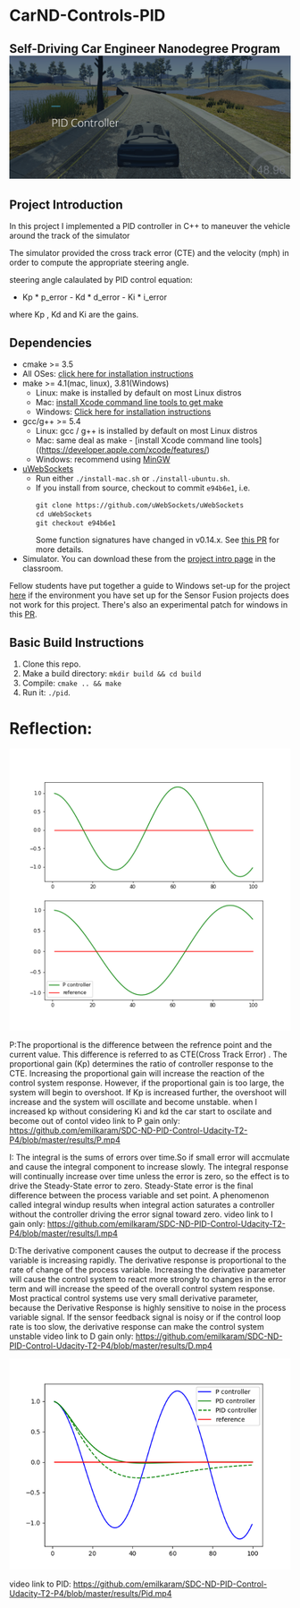 # CarND-Controls-PID
Self-Driving Car Engineer Nanodegree Program
![](https://github.com/emilkaram/SDC-ND-PID-Control-Udacity-T2-P4/blob/master/img/1.png)
---
## Project Introduction
In this project I implemented a PID controller in C++ to maneuver the vehicle around the track of the simulator

The simulator provided the cross track error (CTE) and the velocity (mph) in order to compute the appropriate steering angle.

steering angle calaulated by PID control equation:
- Kp * p_error - Kd * d_error - Ki * i_error

where Kp , Kd and Ki are the gains.


## Dependencies

* cmake >= 3.5
 * All OSes: [click here for installation instructions](https://cmake.org/install/)
* make >= 4.1(mac, linux), 3.81(Windows)
  * Linux: make is installed by default on most Linux distros
  * Mac: [install Xcode command line tools to get make](https://developer.apple.com/xcode/features/)
  * Windows: [Click here for installation instructions](http://gnuwin32.sourceforge.net/packages/make.htm)
* gcc/g++ >= 5.4
  * Linux: gcc / g++ is installed by default on most Linux distros
  * Mac: same deal as make - [install Xcode command line tools]((https://developer.apple.com/xcode/features/)
  * Windows: recommend using [MinGW](http://www.mingw.org/)
* [uWebSockets](https://github.com/uWebSockets/uWebSockets)
  * Run either `./install-mac.sh` or `./install-ubuntu.sh`.
  * If you install from source, checkout to commit `e94b6e1`, i.e.
    ```
    git clone https://github.com/uWebSockets/uWebSockets 
    cd uWebSockets
    git checkout e94b6e1
    ```
    Some function signatures have changed in v0.14.x. See [this PR](https://github.com/udacity/CarND-MPC-Project/pull/3) for more details.
* Simulator. You can download these from the [project intro page](https://github.com/udacity/self-driving-car-sim/releases) in the classroom.

Fellow students have put together a guide to Windows set-up for the project [here](https://s3-us-west-1.amazonaws.com/udacity-selfdrivingcar/files/Kidnapped_Vehicle_Windows_Setup.pdf) if the environment you have set up for the Sensor Fusion projects does not work for this project. There's also an experimental patch for windows in this [PR](https://github.com/udacity/CarND-PID-Control-Project/pull/3).

## Basic Build Instructions

1. Clone this repo.
2. Make a build directory: `mkdir build && cd build`
3. Compile: `cmake .. && make`
4. Run it: `./pid`. 

 
# Reflection:
![](https://github.com/emilkaram/SDC-ND-PID-Control-Udacity-T2-P4/blob/master/img/3.png)

P:The proportional is the difference between the refrence point and the current value. 
This difference is referred to as CTE(Cross Track Error) . 
The proportional gain (Kp) determines the ratio of controller response to the CTE. 
Increasing the proportional gain will increase the reaction of the control system response.
However, if the proportional gain is too large, the system will begin to overshoot.
If Kp is increased further, the overshoot will increase and the system will oscillate and become unstable.
when I increased kp without considering Ki and kd the car start to oscilate and become out of contol
video link to P gain only:
https://github.com/emilkaram/SDC-ND-PID-Control-Udacity-T2-P4/blob/master/results/P.mp4


I: The integral is the sums of errors over time.So if small error will accmulate and cause the integral component to increase slowly.
The integral response will continually increase over time unless the error is zero, so the effect is to drive the Steady-State error to zero. Steady-State error is the final difference between the process variable and set point. A phenomenon called integral windup results when integral action saturates a controller without the controller driving the error signal toward zero.
video link to I gain only:
https://github.com/emilkaram/SDC-ND-PID-Control-Udacity-T2-P4/blob/master/results/I.mp4



D:The derivative component causes the output to decrease if the process variable is increasing rapidly. The derivative response is proportional to the rate of change of the process variable. Increasing the derivative parameter will cause the control system to react more strongly to changes in the error term and will increase the speed of the overall control system response. Most practical control systems use very small derivative parameter, because the Derivative Response is highly sensitive to noise in the process variable signal. If the sensor feedback signal is noisy or if the control loop rate is too slow, the derivative response can make the control system unstable
video link to D gain only:
https://github.com/emilkaram/SDC-ND-PID-Control-Udacity-T2-P4/blob/master/results/D.mp4



![](https://github.com/emilkaram/SDC-ND-PID-Control-Udacity-T2-P4/blob/master/img/2.png)


video link to PID:
https://github.com/emilkaram/SDC-ND-PID-Control-Udacity-T2-P4/blob/master/results/Pid.mp4




 

